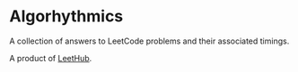 # Algorhythmics
A collection of answers to LeetCode problems and their associated timings.

A product of [LeetHub](https://github.com/QasimWani/LeetHub).
